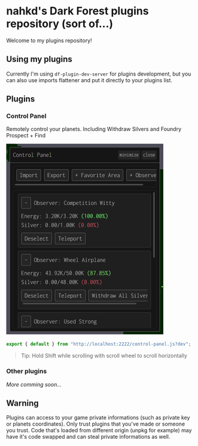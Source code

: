 # nahkd's Dark Forest plugins repository (sort of...)
Welcome to my plugins repository!

## Using my plugins
Currently I'm using ``df-plugin-dev-server`` for plugins development, but you can also use imports flattener and put it directly to your plugins list.

## Plugins
### Control Panel
Remotely control your planets. Including Withdraw Silvers and Foundry Prospect + Find

![Control Panel Screenshot](./images/control-panel.png)

```js
export { default } from "http://localhost:2222/control-panel.js?dev";
```

> Tip: Hold Shift while scrolling with scroll wheel to scroll horizontally

### Other plugins
_More comming soon..._

## Warning
Plugins can access to your game private informations (such as private key or planets coordinates). Only trust plugins that you've made or someone you trust. Code that's loaded from different origin (unpkg for example) may have it's code swapped and can steal private informations as well.
